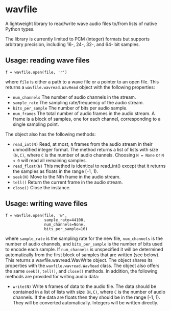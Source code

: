 # wavfile

A lightweight library to read/write wave audio files to/from
lists of native Python types.

The library is currently limited to PCM (integer) formats but
supports arbitrary precision, including 16-, 24-, 32-, and 64-
bit samples.

## Usage: reading wave files

```
f = wavfile.open(file, 'r')
```

where `file` is either a path to a wave file or a pointer to an
open file. This returns a `wavfile.wavread.WavRead` object with
the following properties:
* `num_channels` The number of audio channels in the stream.
* `sample_rate` The sampling rate/frequency of the audio stream.
* `bits_per_sample` The number of bits per audio sample.
* `num_frames` The total number of audio frames in the audio
stream. A frame is a block of samples, one for each channel,
corresponding to a single sampling point.

The object also has the following methods:
* `read_int(N)` Read, at most, `N` frames from the audio stream
in their unmodified integer format. The method returns a list of
lists with size `(N,C)`, where `C` is the number of audio channels.
Choosing `N = None` or `N < 0` will read all remaining samples.
* `read_float(N)` This method is identical to read_int() except
that it returns the samples as floats in the range [-1, 1).
* `seek(N)` Move to the Nth frame in the audio stream.
* `tell()` Return the current frame in the audio stream.
* `close()` Close the instance.

## Usage: writing wave files

```
f = wavfile.open(file, 'w',
                 sample_rate=44100,
                 num_channels=None,
                 bits_per_sample=16)
```

where `sample_rate` is the sampling rate for the new file,
`num_channels` is the number of audio channels, and
`bits_per_sample` is the number of bits used to encode each
sample. If `num_channels` is unspecified it will be determined
automatically from the first block of samples that are written
(see below). This returns a wavfile.wavread.WavWrite object.
The object shares its properties with the
`wavfile.wavread.WavRead` class. The object also offers the same
`seek()`, `tell()`, and `close()` methods. In addition, the
following methods are provided for writing audio data:
* `write(N)` Write `N` frames of data to the audio file.
The data should be contained in a list of lists with size `(N,C)`,
where `C` is the number of audio channels. If the data are floats
then they should be in the range [-1, 1). They will be converted
automatically. Integers will be written directly.
